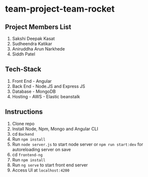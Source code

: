 # team-project-team-rocket

## Project Members List
1. Sakshi Deepak Kasat
2. Sudheendra Katikar
3. Aniruddha Arun Narkhede
4. Siddh Patel

## Tech-Stack
1. Front End - Angular
2. Back End - Node.JS and Express JS
3. Database - MongoDB
4. Hosting - AWS - Elastic beanstalk

## Instructions

1. Clone repo
2. Install Node, Npm, Mongo and Angular CLI
3. cd `Backend`
4. Run `npm install`
5. Run `node server.js` to start node server or `npm run start:dev` for autoreloading server on save
6. cd `frontend-ng`
7. Run `npm install`
8. Run `ng serve` to start front end server
9. Access UI at `localhost:4200`

